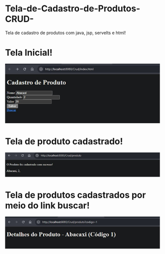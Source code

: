 # Tela-de-Cadastro-de-Produtos-CRUD-
Tela de cadastro de produtos com java, jsp, servelts e html!

# Tela Inicial!
![Minha Foto](tela1.jpeg)

# Tela de produto cadastrado!
![Minha Foto](tela2.jpeg)

# Tela de produtos cadastrados por meio do link buscar!
![Minha Foto](Tela3.jpeg)

